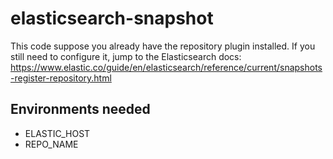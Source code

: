 # elasticsearch-snapshot

This code suppose you already have the repository plugin installed. If you still need to configure it, jump to the Elasticsearch docs: https://www.elastic.co/guide/en/elasticsearch/reference/current/snapshots-register-repository.html

## Environments needed

- ELASTIC_HOST
- REPO_NAME
